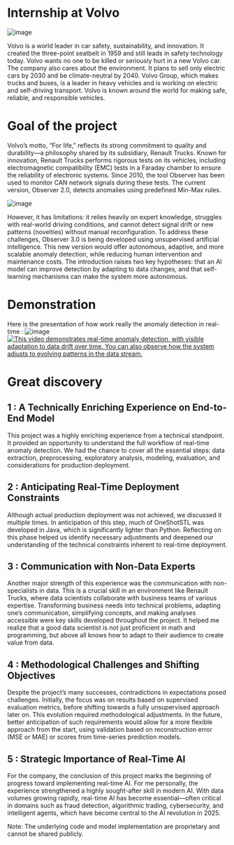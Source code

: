 # Internship at Volvo 

![image](https://github.com/user-attachments/assets/d148eed9-4f59-4b30-9b6e-4603456c6aca)

Volvo is a world leader in car safety, sustainability, and innovation. It created the three-point seatbelt in 1959 and still leads in safety technology today. Volvo wants no one to be killed or seriously hurt in a new Volvo car. The company also cares about the environment. It plans to sell only electric cars by 2030 and be climate-neutral by 2040. Volvo Group, which makes trucks and buses, is a leader in heavy vehicles and is working on electric and self-driving transport. Volvo is known around the world for making safe, reliable, and responsible vehicles.


# Goal of the project
Volvo’s motto, “For life,” reflects its strong commitment to quality and durability—a philosophy shared by its subsidiary, Renault Trucks. Known for innovation, Renault Trucks performs rigorous tests on its vehicles, including electromagnetic compatibility (EMC) tests in a Faraday chamber to ensure the reliability of electronic systems. Since 2010, the tool Observer has been used to monitor CAN network signals during these tests. The current version, Observer 2.0, detects anomalies using predefined Min-Max rules.

![image](https://github.com/user-attachments/assets/9c617e3a-c746-467b-95b0-5d67abbd7b22)

However, it has limitations: it relies heavily on expert knowledge, struggles with real-world driving conditions, and cannot detect signal drift or new patterns (novelties) without manual reconfiguration. To address these challenges, Observer 3.0 is being developed using unsupervised artificial intelligence. This new version would offer autonomous, adaptive, and more scalable anomaly detection, while reducing human intervention and maintenance costs. The introduction raises two key hypotheses: that an AI model can improve detection by adapting to data changes, and that self-learning mechanisms can make the system more autonomous.

# Demonstration
Here is the presentation of how work really the anomaly detection in real-time : 
![image](https://github.com/user-attachments/assets/2971ae3a-a0e2-437e-96b1-cbf43b832d38)
[![This video demonstrates real-time anomaly detection, with visible adaptation to data drift over time. You can also observe how the system adjusts to evolving patterns in the data stream.](https://raw.githubusercontent.com/yourusername/yourrepository/main/assets/thumbnail.jpg)](https://vimeo.com/1074991688/e36268cd61)

# Great discovery
## 1 : A Technically Enriching Experience on End-to-End Model
This project was a highly enriching experience from a technical standpoint. It provided an opportunity to understand the full workflow of real-time anomaly detection. We had the chance to cover all the essential steps: data extraction, preprocessing, exploratory analysis, modeling, evaluation, and considerations for production deployment.

## 2 : Anticipating Real-Time Deployment Constraints
Although actual production deployment was not achieved, we discussed it multiple times. In anticipation of this step, much of OneShotSTL was developed in Java, which is significantly lighter than Python. Reflecting on this phase helped us identify necessary adjustments and deepened our understanding of the technical constraints inherent to real-time deployment.

## 3 : Communication with Non-Data Experts
Another major strength of this experience was the communication with non-specialists in data. This is a crucial skill in an environment like Renault Trucks, where data scientists collaborate with business teams of various expertise. Transforming business needs into technical problems, adapting one’s communication, simplifying concepts, and making analyses accessible were key skills developed throughout the project. It helped me realize that a good data scientist is not just proficient in math and programming, but above all knows how to adapt to their audience to create value from data.

## 4 : Methodological Challenges and Shifting Objectives
Despite the project’s many successes, contradictions in expectations posed challenges. Initially, the focus was on results based on supervised evaluation metrics, before shifting towards a fully unsupervised approach later on. This evolution required methodological adjustments. In the future, better anticipation of such requirements would allow for a more flexible approach from the start, using validation based on reconstruction error (MSE or MAE) or scores from time-series prediction models.

## 5 : Strategic Importance of Real-Time AI
For the company, the conclusion of this project marks the beginning of progress toward implementing real-time AI. For me personally, the experience strengthened a highly sought-after skill in modern AI. With data volumes growing rapidly, real-time AI has become essential—often critical in domains such as fraud detection, algorithmic trading, cybersecurity, and intelligent agents, which have become central to the AI revolution in 2025.

Note: The underlying code and model implementation are proprietary and cannot be shared publicly.
